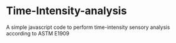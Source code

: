 # Time-Intensity-analysis
A simple javascript code to perform time-intensity sensory analysis according to ASTM E1909
